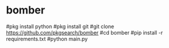 # bomber
#pkg install python
#pkg install git
#git clone https://github.com/pkgsearch/bomber
#cd bomber
#pip install -r requirements.txt
#python main.py
